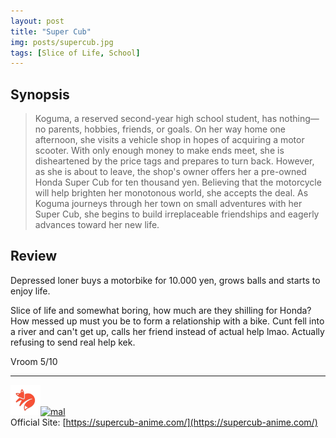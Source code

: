 ```yaml
---
layout: post
title: "Super Cub"
img: posts/supercub.jpg 
tags: [Slice of Life, School]
---
```


## Synopsis
>Koguma, a reserved second-year high school student, has nothing—no parents, hobbies, friends, or goals. On her way home one afternoon, she visits a vehicle shop in hopes of acquiring a motor scooter. With only enough money to make ends meet, she is disheartened by the price tags and prepares to turn back. However, as she is about to leave, the shop's owner offers her a pre-owned Honda Super Cub for ten thousand yen. Believing that the motorcycle will help brighten her monotonous world, she accepts the deal. As Koguma journeys through her town on small adventures with her Super Cub, she begins to build irreplaceable friendships and eagerly advances toward her new life.

## Review
Depressed loner buys a motorbike for 10.000 yen, grows balls and starts to enjoy life.

Slice of life and somewhat boring, how much are they shilling for Honda? How messed up must you be to form a relationship with a bike. Cunt fell into a river and can't get up, calls her friend instead of actual help lmao. Actually refusing to send real help kek.
   
Vroom 5/10

---

[![kitsu](..\assets\img\kitsu.png)](https://kitsu.io/anime/super-cub)[![mal](..\assets\img\mal.ico)](https://myanimelist.net/anime/40685/Super_Cub)  
Official Site: [https://supercub-anime.com/](https://supercub-anime.com/)  